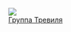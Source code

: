 ![](/books/sf_action/Владимир%20Березин/Группа%20Тревиля.jpg)  
[Группа Тревиля](/books/sf_action/Владимир%20Березин/Группа%20Тревиля)
